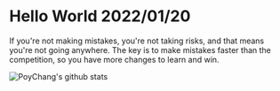 # Hello World 2022/01/20

If you're not making mistakes, you're not taking risks, and that means you're not going anywhere. The key is to make mistakes faster than the competition, so you have more changes to learn and win.

![PoyChang's github stats](https://github-readme-stats.vercel.app/api?username=poychang&show_icons=true&theme=dracula)
